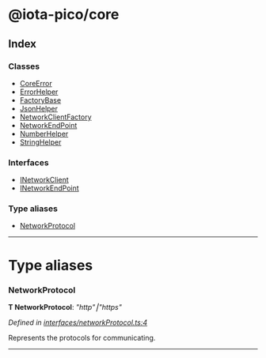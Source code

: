 


#  @iota-pico/core

## Index

### Classes

* [CoreError](classes/coreerror.md)
* [ErrorHelper](classes/errorhelper.md)
* [FactoryBase](classes/factorybase.md)
* [JsonHelper](classes/jsonhelper.md)
* [NetworkClientFactory](classes/networkclientfactory.md)
* [NetworkEndPoint](classes/networkendpoint.md)
* [NumberHelper](classes/numberhelper.md)
* [StringHelper](classes/stringhelper.md)


### Interfaces

* [INetworkClient](interfaces/inetworkclient.md)
* [INetworkEndPoint](interfaces/inetworkendpoint.md)


### Type aliases

* [NetworkProtocol](#networkprotocol)



---
# Type aliases
<a id="networkprotocol"></a>

###  NetworkProtocol

**Τ NetworkProtocol**:  *"http"⎮"https"* 

*Defined in [interfaces/networkProtocol.ts:4](https://github.com/iotaeco/iota-pico-core/blob/250f24f/src/interfaces/networkProtocol.ts#L4)*



Represents the protocols for communicating.




___


